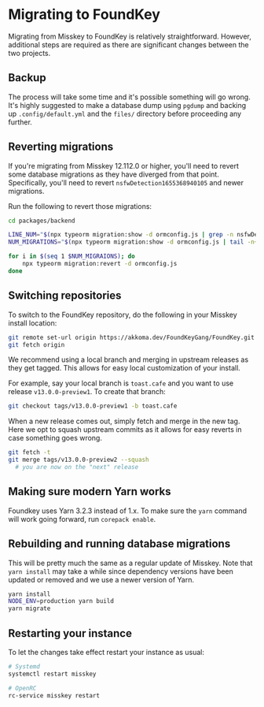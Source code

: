 # Migrating to FoundKey

Migrating from Misskey to FoundKey is relatively straightforward. However, additional steps are required as there are significant changes between the two projects.

## Backup
The process will take some time and it's possible something will go wrong. It's highly suggested to make a database dump using `pgdump` and backing up `.config/default.yml` and the `files/` directory before proceeding any further.

## Reverting migrations
If you're migrating from Misskey 12.112.0 or higher, you'll need to revert some database migrations as they have diverged from that point. Specifically, you'll need to revert `nsfwDetection1655368940105` and newer migrations.

Run the following to revert those migrations:
```sh
cd packages/backend

LINE_NUM="$(npx typeorm migration:show -d ormconfig.js | grep -n nsfwDetection1655368940105 | cut -d ':' -f 1)"
NUM_MIGRATIONS="$(npx typeorm migration:show -d ormconfig.js | tail -n+"$LINE_NUM" | grep '\[X\]' | nl)"

for i in $(seq 1 $NUM_MIGRAIONS); do
	npx typeorm migration:revert -d ormconfig.js
done
```

## Switching repositories
To switch to the FoundKey repository, do the following in your Misskey install location:
```sh
git remote set-url origin https://akkoma.dev/FoundKeyGang/FoundKey.git
git fetch origin
```
We recommend using a local branch and merging in upstream releases as they get tagged. This allows for easy local customization of your install.

For example, say your local branch is `toast.cafe` and you want to use release `v13.0.0-preview1`. To create that branch:
```sh
git checkout tags/v13.0.0-preview1 -b toast.cafe
```

When a new release comes out, simply fetch and merge in the new tag. Here we opt to squash upstream commits as it allows for easy reverts in case something goes wrong.
```sh
git fetch -t
git merge tags/v13.0.0-preview2 --squash
  # you are now on the "next" release
```

## Making sure modern Yarn works
Foundkey uses Yarn 3.2.3 instead of 1.x. To make sure the `yarn` command will work going forward, run `corepack enable`.

## Rebuilding and running database migrations
This will be pretty much the same as a regular update of Misskey. Note that `yarn install` may take a while since dependency versions have been updated or removed and we use a newer version of Yarn.
```sh
yarn install
NODE_ENV=production yarn build
yarn migrate
```

## Restarting your instance
To let the changes take effect restart your instance as usual:
```sh
# Systemd
systemctl restart misskey

# OpenRC
rc-service misskey restart
```
